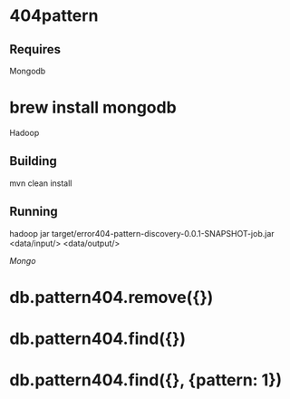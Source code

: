 404pattern
==========

Requires
--------

Mongodb

# brew install mongodb

Hadoop

Building
--------
mvn clean install


Running
-------

hadoop jar target/error404-pattern-discovery-0.0.1-SNAPSHOT-job.jar <data/input/> <data/output/>


*Mongo*
# db.pattern404.remove({})
# db.pattern404.find({})
# db.pattern404.find({}, {pattern: 1})


